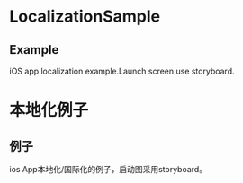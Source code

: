 # LocalizationSample

## Example

iOS app localization example.Launch screen use storyboard.



# 本地化例子

## 例子

ios App本地化/国际化的例子，启动图采用storyboard。
